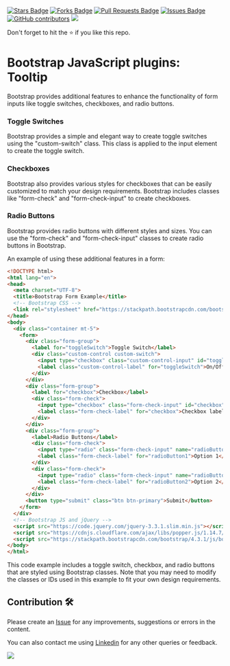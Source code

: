 <a href="https://github.com/drshahizan/learn-php/stargazers"><img src="https://img.shields.io/github/stars/drshahizan/learn-php" alt="Stars Badge"/></a>
<a href="https://github.com/drshahizan/learn-php/network/members"><img src="https://img.shields.io/github/forks/drshahizan/learn-php" alt="Forks Badge"/></a>
<a href="https://github.com/drshahizan/learn-php/pulls"><img src="https://img.shields.io/github/issues-pr/drshahizan/learn-php" alt="Pull Requests Badge"/></a>
<a href="https://github.com/drshahizan/learn-php/issues"><img src="https://img.shields.io/github/issues/drshahizan/learn-php" alt="Issues Badge"/></a>
<a href="https://github.com/drshahizan/learn-php/graphs/contributors"><img alt="GitHub contributors" src="https://img.shields.io/github/contributors/drshahizan/learn-php?color=2b9348"></a>
![](https://visitor-badge.glitch.me/badge?page_id=drshahizan/learn-php)

Don't forget to hit the :star: if you like this repo.

# Bootstrap JavaScript plugins: Tooltip

Bootstrap provides additional features to enhance the functionality of form inputs like toggle switches, checkboxes, and radio buttons.

### Toggle Switches
Bootstrap provides a simple and elegant way to create toggle switches using the "custom-switch" class. This class is applied to the input element to create the toggle switch.

### Checkboxes
Bootstrap also provides various styles for checkboxes that can be easily customized to match your design requirements. Bootstrap includes classes like "form-check" and "form-check-input" to create checkboxes.

### Radio Buttons
Bootstrap provides radio buttons with different styles and sizes. You can use the "form-check" and "form-check-input" classes to create radio buttons in Bootstrap.

An example of using these additional features in a form:

```html
<!DOCTYPE html>
<html lang="en">
<head>
  <meta charset="UTF-8">
  <title>Bootstrap Form Example</title>
  <!-- Bootstrap CSS -->
  <link rel="stylesheet" href="https://stackpath.bootstrapcdn.com/bootstrap/4.3.1/css/bootstrap.min.css">
</head>
<body>
  <div class="container mt-5">
    <form>
      <div class="form-group">
        <label for="toggleSwitch">Toggle Switch</label>
        <div class="custom-control custom-switch">
          <input type="checkbox" class="custom-control-input" id="toggleSwitch">
          <label class="custom-control-label" for="toggleSwitch">On/Off</label>
        </div>
      </div>
      <div class="form-group">
        <label for="checkbox">Checkbox</label>
        <div class="form-check">
          <input type="checkbox" class="form-check-input" id="checkbox">
          <label class="form-check-label" for="checkbox">Checkbox label</label>
        </div>
      </div>
      <div class="form-group">
        <label>Radio Buttons</label>
        <div class="form-check">
          <input type="radio" class="form-check-input" name="radioButton" id="radioButton1" value="option1">
          <label class="form-check-label" for="radioButton1">Option 1</label>
        </div>
        <div class="form-check">
          <input type="radio" class="form-check-input" name="radioButton" id="radioButton2" value="option2">
          <label class="form-check-label" for="radioButton2">Option 2</label>
        </div>
      </div>
      <button type="submit" class="btn btn-primary">Submit</button>
    </form>
  </div>
  <!-- Bootstrap JS and jQuery -->
  <script src="https://code.jquery.com/jquery-3.3.1.slim.min.js"></script>
  <script src="https://cdnjs.cloudflare.com/ajax/libs/popper.js/1.14.7/umd/popper.min.js"></script>
  <script src="https://stackpath.bootstrapcdn.com/bootstrap/4.3.1/js/bootstrap.min.js"></script>
</body>
</html>
```

This code example includes a toggle switch, checkbox, and radio buttons that are styled using Bootstrap classes. Note that you may need to modify the classes or IDs used in this example to fit your own design requirements.

## Contribution 🛠️
Please create an [Issue](https://github.com/drshahizan/learn-php/issues) for any improvements, suggestions or errors in the content.

You can also contact me using [Linkedin](https://www.linkedin.com/in/drshahizan/) for any other queries or feedback.

![](https://visitor-badge.glitch.me/badge?page_id=drshahizan)
